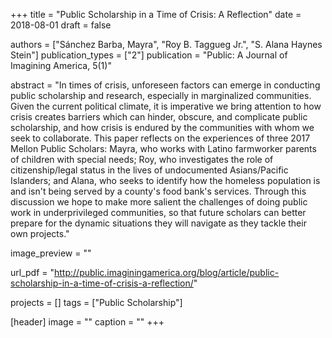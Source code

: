 +++
title = "Public Scholarship in a Time of Crisis: A Reflection"
date = 2018-08-01
draft = false

authors = ["Sánchez Barba, Mayra", "Roy B. Taggueg Jr.", "S. Alana Haynes Stein"]
publication_types = ["2"]
publication = "Public: A Journal of Imagining America, 5(1)"

abstract = "In times of crisis, unforeseen factors can emerge in conducting public scholarship and research, especially in marginalized communities. Given the current political climate, it is imperative we bring attention to how crisis creates barriers which can hinder, obscure, and complicate public scholarship, and how crisis is endured by the communities with whom we seek to collaborate. This paper reflects on the experiences of three 2017 Mellon Public Scholars: Mayra, who works with Latino farmworker parents of children with special needs; Roy, who investigates the role of citizenship/legal status in the lives of undocumented Asians/Pacific Islanders; and Alana, who seeks to identify how the homeless population is and isn't being served by a county's food bank's services. Through this discussion we hope to make more salient the challenges of doing public work in underprivileged communities, so that future scholars can better prepare for the dynamic situations they will navigate as they tackle their own projects."

image_preview = ""

url_pdf = "http://public.imaginingamerica.org/blog/article/public-scholarship-in-a-time-of-crisis-a-reflection/"

projects = []
tags = ["Public Scholarship"]

[header]
image = ""
caption = ""
+++
